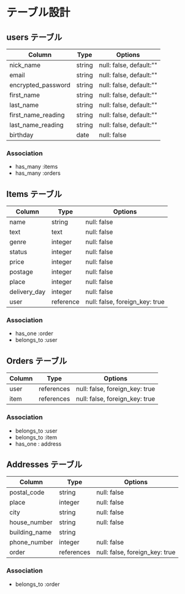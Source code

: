 # テーブル設計

## users テーブル

| Column             | Type   | Options                 |
| ------------------ | ------ | ----------------------- |
| nick_name          | string | null: false, default:"" |
| email              | string | null: false, default:"" |
| encrypted_password | string | null: false, default:"" |
| first_name         | string | null: false, default:"" |
| last_name          | string | null: false, default:"" |
| first_name_reading | string | null: false, default:"" |
| last_name_reading  | string | null: false, default:"" |
| birthday           | date   | null: false             |


### Association

- has_many :items
- has_many :orders

## Items テーブル

| Column       | Type      | Options                        |
| ------------ | --------- | ------------------------------ |
| name         | string    | null: false                    |
| text         | text      | null: false                    |
| genre        | integer   | null: false                    |
| status       | integer   | null: false                    |
| price        | integer   | null: false                    |
| postage      | integer   | null: false                    |
| place        | integer   | null: false                    |
| delivery_day | integer   | null: false                    |
| user         | reference | null: false, foreign_key: true |

### Association

- has_one :order
- belongs_to :user

## Orders テーブル

| Column | Type       | Options                        |
| ------ | ---------- | ------------------------------ |
| user   | references | null: false, foreign_key: true |
| item   | references | null: false, foreign_key: true |

### Association

- belongs_to :user
- belongs_to :item
- has_one : address

## Addresses テーブル

| Column        | Type       | Options                        |
| ------------- | ---------- | ------------------------------ |
| postal_code   | string     | null: false                    |
| place         | integer    | null: false                    |
| city          | string     | null: false                    |
| house_number  | string     | null: false                    |
| building_name | string     |                                |
| phone_number  | integer    | null: false                    |
| order         | references | null: false, foreign_key: true |

### Association

- belongs_to :order